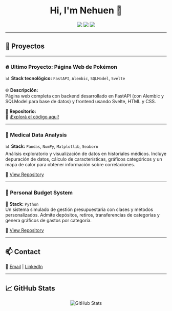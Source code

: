 
<h1 align="center">Hi, I'm Nehuen 👋</h1>

<p align="center">
  <img src="https://img.shields.io/badge/Back--End%20Developer-%2300A86B?style=for-the-badge">
  <img src="https://img.shields.io/badge/Python%20Enthusiast-%2314354C?style=for-the-badge&logo=python&logoColor=white">
  <img src="https://img.shields.io/badge/Data%20Analysis-%23FFA500?style=for-the-badge&logo=chart-bar&logoColor=white">
</p>

---

## 📂 Proyectos 


---

### 🔥 **Ultimo Proyecto: Página Web de Pokémon**

📊 **Stack tecnológico:** `FastAPI`, `Alembic`, `SQLModel`, `Svelte`

🌐 **Descripción:**  
Página web completa con backend desarrollado en FastAPI (con Alembic y SQLModel para base de datos) y frontend usando Svelte, HTML y CSS.

🚀 **Repositorio:**  
🔗 [¡Explorá el código aquí!](https://github.com/Nehuenkend/API_pokemon)


---

### 🔹 Medical Data Analysis  
📊 **Stack:** `Pandas`, `NumPy`, `Matplotlib`, `Seaborn`  
Análisis exploratorio y visualización de datos en historiales médicos. Incluye depuración de datos, cálculo de características, gráficos categóricos y un mapa de calor para obtener información sobre correlaciones.  

🔗 [View Repository](https://github.com/Nehuenkend/medical_data_visualizer)

---

### 🔹 Personal Budget System
💸 **Stack:** `Python`  
Un sistema simulado de gestión presupuestaria con clases y métodos personalizados. Admite depósitos, retiros, transferencias de categorías y genera gráficos de gastos por categoría.

🔗 [View Repository](https://github.com/Nehuenkend/budget_app)



---

## 📫 Contact

📧 [Email](mailto:nehuenkendziura@gmail.com) | [LinkedIn](https://www.linkedin.com/in/nehuen-kendziura/) 

---


## 📈 GitHub Stats
<p align="center">
  <img src="https://github-readme-stats.vercel.app/api?username=Nehuenkend&show_icons=true&theme=radical" alt="GitHub Stats">
</p>

